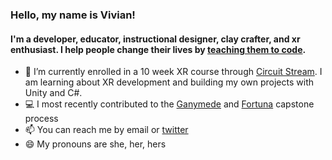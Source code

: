 ### Hello, my name is Vivian!

#### I'm a developer, educator, instructional designer, clay crafter, and xr enthusiast. I help people change their lives by [teaching them to code](https://www.codeup.com).

- 🔭  I’m currently enrolled in a 10 week XR course through [Circuit Stream](https://circuitstream.com/). I am learning about XR development and building my own projects with Unity and C#.
- 💻  I most recently contributed to the [Ganymede](https://codeup.com/ganymede/) and [Fortuna](https://codeup.com/fortuna/) capstone process
- 📫  You can reach me by email or [twitter](https://www.twitter.com/viviancandev)
- 😄  My pronouns are she, her, hers

<!--
**viviancan/viviancan** is a ✨ _special_ ✨ repository because its `README.md` (this file) appears on your GitHub profile.

Here are some ideas to get you started:

- 🔭 I’m currently working on ...
- 🌱 I’m currently learning ...
- 👯 I’m looking to collaborate on ...
- 🤔 I’m looking for help with ...
- 💬 Ask me about ...
- 📫 How to reach me: ...
- 😄 Pronouns: ...
- ⚡ Fun fact: ...
-->
